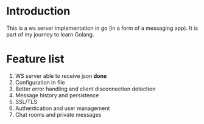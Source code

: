 # Introduction

This is a ws server implementation in go (in a form of a messaging app). It is part of my journey to learn Golang. 

# Feature list

1.  WS server able to receive json **done**
2.  Configuration in file
3.  Better error handling and client disconnection detection
4.  Message history and persistence
5.  SSL/TLS
6.  Authentication and user management
7.  Chat rooms and private messages